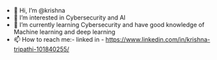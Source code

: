 - 👋 Hi, I’m @krishna
- 👀 I’m interested in Cybersecurity and AI
- 🌱 I’m currently learning Cybersecurity and have good knowledge of Machine learning and deep learning
- 📫 How to reach me:- linked in - https://www.linkedin.com/in/krishna-tripathi-101840255/ 

<!---
flotaro/flotaro is a ✨ special ✨ repository because its `README.md` (this file) appears on your GitHub profile.
You can click the Preview link to take a look at your changes.
--->
